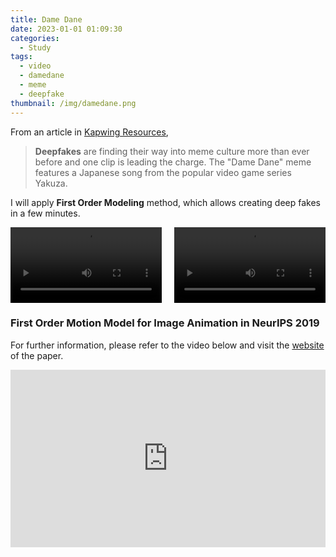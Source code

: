 ```yaml
---
title: Dame Dane
date: 2023-01-01 01:09:30
categories:
  - Study
tags:
  - video
  - damedane
  - meme
  - deepfake
thumbnail: /img/damedane.png
---
```


From an article in [Kapwing Resources](https://www.kapwing.com/resources/baka-mitai-dame-da-ne-meme/),

> **Deepfakes** are finding their way into meme culture more than ever before and one clip is leading the charge. The "Dame Dane" meme features a Japanese song from the popular video game series Yakuza.

I will apply **First Order Modeling** method, which allows creating deep fakes in a few minutes.

<div style="display:flex;justify-content:space-between">
    <video width="48%" controls>
      <source src="/video/damedane-org.mp4" type="video/mp4">
    </video>
    <video width="48%" controls>
      <source src="/video/damedane-new.mp4" type="video/mp4">
    </video>
</div>

### **First Order Motion Model for Image Animation** in NeurIPS 2019

For further information, please refer to the video below and visit the [website](https://aliaksandrsiarohin.github.io/first-order-model-website/) of the paper.

<style>
.video-container {
    position: relative;
    padding-bottom: 56.25%; /* 16:9 */
    height: 0;
}
.video-container iframe {
    position: absolute;
    top: 0;
    left: 0;
    width: 100%;
    height: 100%;
}
</style>
<div class="video-container">
    <iframe width="100%" height="auto" src="https://www.youtube.com/embed/u-0cQ-grXBQ" frameborder="0" allow="accelerometer; autoplay; clipboard-write; encrypted-media; gyroscope; picture-in-picture" allowfullscreen></iframe>
</div>
